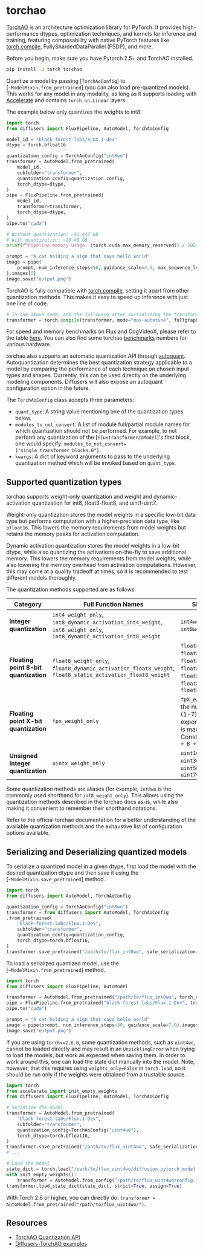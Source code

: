 <!-- Copyright 2024 The HuggingFace Team. All rights reserved.

Licensed under the Apache License, Version 2.0 (the "License"); you may not use this file except in compliance with
the License. You may obtain a copy of the License at

http://www.apache.org/licenses/LICENSE-2.0

Unless required by applicable law or agreed to in writing, software distributed under the License is distributed on
an "AS IS" BASIS, WITHOUT WARRANTIES OR CONDITIONS OF ANY KIND, either express or implied. See the License for the
specific language governing permissions and limitations under the License. -->

# torchao

[TorchAO](https://github.com/pytorch/ao) is an architecture optimization library for PyTorch. It provides high-performance dtypes, optimization techniques, and kernels for inference and training, featuring composability with native PyTorch features like [torch.compile](https://pytorch.org/tutorials/intermediate/torch_compile_tutorial.html), FullyShardedDataParallel (FSDP), and more.

Before you begin, make sure you have Pytorch 2.5+ and TorchAO installed.

```bash
pip install -U torch torchao
```


Quantize a model by passing [`TorchAoConfig`] to [`~ModelMixin.from_pretrained`] (you can also load pre-quantized models). This works for any model in any modality, as long as it supports loading with [Accelerate](https://hf.co/docs/accelerate/index) and contains `torch.nn.Linear` layers.

The example below only quantizes the weights to int8.

```python
import torch
from diffusers import FluxPipeline, AutoModel, TorchAoConfig

model_id = "black-forest-labs/FLUX.1-dev"
dtype = torch.bfloat16

quantization_config = TorchAoConfig("int8wo")
transformer = AutoModel.from_pretrained(
    model_id,
    subfolder="transformer",
    quantization_config=quantization_config,
    torch_dtype=dtype,
)
pipe = FluxPipeline.from_pretrained(
    model_id,
    transformer=transformer,
    torch_dtype=dtype,
)
pipe.to("cuda")

# Without quantization: ~31.447 GB
# With quantization: ~20.40 GB
print(f"Pipeline memory usage: {torch.cuda.max_memory_reserved() / 1024**3:.3f} GB")

prompt = "A cat holding a sign that says hello world"
image = pipe(
    prompt, num_inference_steps=50, guidance_scale=4.5, max_sequence_length=512
).images[0]
image.save("output.png")
```

TorchAO is fully compatible with [torch.compile](./optimization/torch2.0#torchcompile), setting it apart from other quantization methods. This makes it easy to speed up inference with just one line of code.

```python
# In the above code, add the following after initializing the transformer
transformer = torch.compile(transformer, mode="max-autotune", fullgraph=True)
```

For speed and memory benchmarks on Flux and CogVideoX, please refer to the table [here](https://github.com/huggingface/diffusers/pull/10009#issue-2688781450). You can also find some torchao [benchmarks](https://github.com/pytorch/ao/tree/main/torchao/quantization#benchmarks) numbers for various hardware.

torchao also supports an automatic quantization API through [autoquant](https://github.com/pytorch/ao/blob/main/torchao/quantization/README.md#autoquantization). Autoquantization determines the best quantization strategy applicable to a model by comparing the performance of each technique on chosen input types and shapes. Currently, this can be used directly on the underlying modeling components. Diffusers will also expose an autoquant configuration option in the future.

The `TorchAoConfig` class accepts three parameters:
- `quant_type`: A string value mentioning one of the quantization types below.
- `modules_to_not_convert`: A list of module full/partial module names for which quantization should not be performed. For example, to not perform any quantization of the [`FluxTransformer2DModel`]'s first block, one would specify: `modules_to_not_convert=["single_transformer_blocks.0"]`.
- `kwargs`: A dict of keyword arguments to pass to the underlying quantization method which will be invoked based on `quant_type`.

## Supported quantization types

torchao supports weight-only quantization and weight and dynamic-activation quantization for int8, float3-float8, and uint1-uint7.

Weight-only quantization stores the model weights in a specific low-bit data type but performs computation with a higher-precision data type, like `bfloat16`. This lowers the memory requirements from model weights but retains the memory peaks for activation computation.

Dynamic activation quantization stores the model weights in a low-bit dtype, while also quantizing the activations on-the-fly to save additional memory. This lowers the memory requirements from model weights, while also lowering the memory overhead from activation computations. However, this may come at a quality tradeoff at times, so it is recommended to test different models thoroughly.

The quantization methods supported are as follows:

| **Category** | **Full Function Names** | **Shorthands** |
|--------------|-------------------------|----------------|
| **Integer quantization** | `int4_weight_only`, `int8_dynamic_activation_int4_weight`, `int8_weight_only`, `int8_dynamic_activation_int8_weight` | `int4wo`, `int4dq`, `int8wo`, `int8dq` |
| **Floating point 8-bit quantization** | `float8_weight_only`, `float8_dynamic_activation_float8_weight`, `float8_static_activation_float8_weight` | `float8wo`, `float8wo_e5m2`, `float8wo_e4m3`, `float8dq`, `float8dq_e4m3`, `float8_e4m3_tensor`, `float8_e4m3_row` |
| **Floating point X-bit quantization** | `fpx_weight_only` | `fpX_eAwB` where `X` is the number of bits (1-7), `A` is exponent bits, and `B` is mantissa bits. Constraint: `X == A + B + 1` |
| **Unsigned Integer quantization** | `uintx_weight_only` | `uint1wo`, `uint2wo`, `uint3wo`, `uint4wo`, `uint5wo`, `uint6wo`, `uint7wo` |

Some quantization methods are aliases (for example, `int8wo` is the commonly used shorthand for `int8_weight_only`). This allows using the quantization methods described in the torchao docs as-is, while also making it convenient to remember their shorthand notations.

Refer to the official torchao documentation for a better understanding of the available quantization methods and the exhaustive list of configuration options available.

## Serializing and Deserializing quantized models

To serialize a quantized model in a given dtype, first load the model with the desired quantization dtype and then save it using the [`~ModelMixin.save_pretrained`] method.

```python
import torch
from diffusers import AutoModel, TorchAoConfig

quantization_config = TorchAoConfig("int8wo")
transformer = from diffusers import AutoModel, TorchAoConfig
.from_pretrained(
    "black-forest-labs/Flux.1-Dev",
    subfolder="transformer",
    quantization_config=quantization_config,
    torch_dtype=torch.bfloat16,
)
transformer.save_pretrained("/path/to/flux_int8wo", safe_serialization=False)
```

To load a serialized quantized model, use the [`~ModelMixin.from_pretrained`] method.

```python
import torch
from diffusers import FluxPipeline, AutoModel

transformer = AutoModel.from_pretrained("/path/to/flux_int8wo", torch_dtype=torch.bfloat16, use_safetensors=False)
pipe = FluxPipeline.from_pretrained("black-forest-labs/Flux.1-Dev", transformer=transformer, torch_dtype=torch.bfloat16)
pipe.to("cuda")

prompt = "A cat holding a sign that says hello world"
image = pipe(prompt, num_inference_steps=30, guidance_scale=7.0).images[0]
image.save("output.png")
```

If you are using `torch<=2.6.0`, some quantization methods, such as `uint4wo`, cannot be loaded directly and may result in an `UnpicklingError` when trying to load the models, but work as expected when saving them. In order to work around this, one can load the state dict manually into the model. Note, however, that this requires using `weights_only=False` in `torch.load`, so it should be run only if the weights were obtained from a trustable source.

```python
import torch
from accelerate import init_empty_weights
from diffusers import FluxPipeline, AutoModel, TorchAoConfig

# Serialize the model
transformer = AutoModel.from_pretrained(
    "black-forest-labs/Flux.1-Dev",
    subfolder="transformer",
    quantization_config=TorchAoConfig("uint4wo"),
    torch_dtype=torch.bfloat16,
)
transformer.save_pretrained("/path/to/flux_uint4wo", safe_serialization=False, max_shard_size="50GB")
# ...

# Load the model
state_dict = torch.load("/path/to/flux_uint4wo/diffusion_pytorch_model.bin", weights_only=False, map_location="cpu")
with init_empty_weights():
    transformer = AutoModel.from_config("/path/to/flux_uint4wo/config.json")
transformer.load_state_dict(state_dict, strict=True, assign=True)
```

<Tip>

With Torch 2.6 or higher, you can directly do: `transformer = AutoModel.from_pretrained("/path/to/flux_uint4wo/")`.

</Tip>

## Resources

- [TorchAO Quantization API](https://github.com/pytorch/ao/blob/main/torchao/quantization/README.md)
- [Diffusers-TorchAO examples](https://github.com/sayakpaul/diffusers-torchao)
